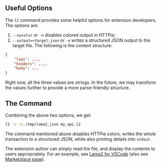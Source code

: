 ## Useful Options 
The `l2` command provides some helpful options for
extension developers. The options are:

1. `--nocolor` or `-n` disables colored output in HTTPie;
1. `--output=<target.json` or `-o` writes a structured JSON
output to the target file. The following is the content
structure:
```json
{
    "logs": ...,
    "headers": ...,
    "body": ...
}
```
Right now, all the three values are strings. In the future, we may transform the values further to provide a more parse-friendly structure.

## The Command
Combining the above two options, we get:

```bash
l2 -n -o /tmp/lama2.json my_api.l2
```

The command mentioned above disables HTTPie colors,
writes the whole transaction to a structured JSON, 
while also printing details into `stdout`.

The extension author can simply read the file, and
display the contents to users appropriately. For an
example, see [Lama2 for VSCode](https://github.com/HexmosTech/Lama2Code)
(also see [Marketplace page](https://marketplace.visualstudio.com/items?itemName=hexmos.Lama2)).